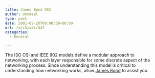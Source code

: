 ```yaml
---
title: James Bond OSI
author: Unxmaal
type: post
date: 2001-02-26T00:00:00+00:00
url: /archives/134
categories:
  - General

---
```

The ISO OSI and IEEE 802 models define a modular approach to networking, with each layer responsible for some discrete aspect of the networking process. Since understanding this model is critical to understanding how networking works, allow <A HREF="http://www.pe.net/~rlewis/Resources/james.html">James Bond</A> to assist you.